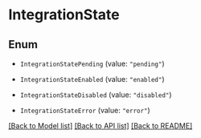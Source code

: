 # IntegrationState

## Enum


* `IntegrationStatePending` (value: `"pending"`)

* `IntegrationStateEnabled` (value: `"enabled"`)

* `IntegrationStateDisabled` (value: `"disabled"`)

* `IntegrationStateError` (value: `"error"`)


[[Back to Model list]](../README.md#documentation-for-models) [[Back to API list]](../README.md#documentation-for-api-endpoints) [[Back to README]](../README.md)


